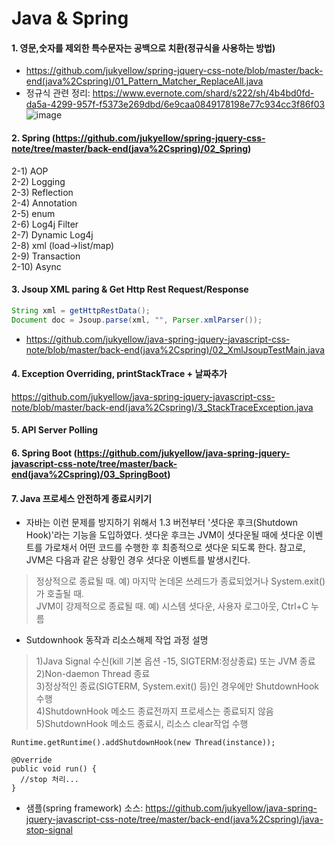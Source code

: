 # Java & Spring

#### 1. 영문,숫자를 제외한 특수문자는 공백으로 치환(정규식을 사용하는 방법)   
- https://github.com/jukyellow/spring-jquery-css-note/blob/master/back-end(java%2Cspring)/01_Pattern_Matcher_ReplaceAll.java  
- 정규식 관련 정리: https://www.evernote.com/shard/s222/sh/4b4bd0fd-da5a-4299-957f-f5373e269dbd/6e9caa0849178198e77c934cc3f86f03  
![image](https://user-images.githubusercontent.com/45334819/58895126-34777480-872e-11e9-992b-334688d44d07.png)  

#### 2. Spring (https://github.com/jukyellow/spring-jquery-css-note/tree/master/back-end(java%2Cspring)/02_Spring)  
2-1) AOP  
2-2) Logging  
2-3) Reflection  
2-4) Annotation  
2-5) enum  
2-6) Log4j Filter  
2-7) Dynamic Log4j  
2-8) xml (load->list/map)  
2-9) Transaction  
2-10) Async

#### 3. Jsoup XML paring & Get Http Rest Request/Response
``` java
String xml = getHttpRestData();
Document doc = Jsoup.parse(xml, "", Parser.xmlParser());
```
- https://github.com/jukyellow/java-spring-jquery-javascript-css-note/blob/master/back-end(java%2Cspring)/02_XmlJsoupTestMain.java  

#### 4. Exception Overriding, printStackTrace + 날짜추가  
https://github.com/jukyellow/java-spring-jquery-javascript-css-note/blob/master/back-end(java%2Cspring)/3_StackTraceException.java  

#### 5. API Server Polling  

#### 6. Spring Boot (https://github.com/jukyellow/java-spring-jquery-javascript-css-note/tree/master/back-end(java%2Cspring)/03_SpringBoot)


#### 7. Java 프로세스 안전하게 종료시키기 
- 자바는 이런 문제를 방지하기 위해서 1.3 버전부터 '셧다운 후크(Shutdown Hook)'라는 기능을 도입하였다. 셧다운 후크는 JVM이 셧다운될 때에 셧다운 이벤트를 가로채서 어떤 코드를 수행한 후 최종적으로 셧다운 되도록 한다. 참고로, JVM은 다음과 같은 상황인 경우 셧다운 이벤트를 발생시킨다.  
> 정상적으로 종료될 때. 예) 마지막 논데몬 쓰레드가 종료되었거나 System.exit()가 호출될 때.  
> JVM이 강제적으로 종료될 때. 예) 시스템 셧다운, 사용자 로그아웃, Ctrl+C 누름  
- Sutdownhook 동작과 리소스해제 작업 과정 설명
> 1)Java Signal 수신(kill 기본 옵션 -15, SIGTERM:정상종료) 또는 JVM 종료
> 2)Non-daemon Thread 종료  
> 3)정상적인 종료(SIGTERM, System.exit() 등)인 경우에만 ShutdownHook 수행  
> 4)ShutdownHook 메소드 종료전까지 프로세스는 종료되지 않음  
> 5)ShutdownHook 메소드 종료시, 리소스 clear작업 수행  
```
Runtime.getRuntime().addShutdownHook(new Thread(instance));

@Override
public void run() {
  //stop 처리...
}
```
- 샘플(spring framework) 소스: https://github.com/jukyellow/java-spring-jquery-javascript-css-note/tree/master/back-end(java%2Cspring)/java-stop-signal   

